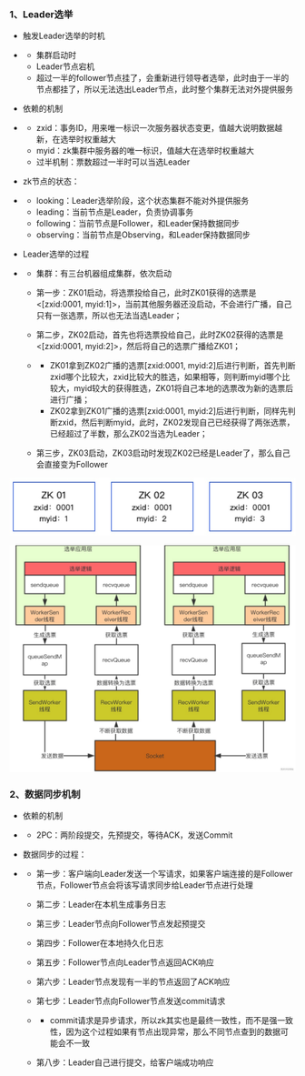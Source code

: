 ### 1、Leader选举

- 触发Leader选举的时机

- - 集群启动时
  - Leader节点宕机
  - 超过一半的follower节点挂了，会重新进行领导者选举，此时由于一半的节点都挂了，所以无法选出Leader节点，此时整个集群无法对外提供服务

- 依赖的机制

- - zxid：事务ID，用来唯一标识一次服务器状态变更，值越大说明数据越新，在选举时权重越大
  - myid：zk集群中服务器的唯一标识，值越大在选举时权重越大
  - 过半机制：票数超过一半时可以当选Leader

- zk节点的状态：

- - looking：Leader选举阶段，这个状态集群不能对外提供服务
  - leading：当前节点是Leader，负责协调事务
  - following：当前节点是Follower，和Leader保持数据同步
  - observing：当前节点是Observing，和Leader保持数据同步

- Leader选举的过程

- - 集群：有三台机器组成集群，依次启动

  - 第一步：ZK01启动，将选票投给自己，此时ZK01获得的选票是<[zxid:0001, myid:1]>，当前其他服务器还没启动，不会进行广播，自己只有一张选票，所以也无法当选Leader；

  - 第二步，ZK02启动，首先也将选票投给自己，此时ZK02获得的选票是<[zxid:0001, myid:2]>，然后将自己的选票广播给ZK01；

  - - ZK01拿到ZK02广播的选票[zxid:0001, myid:2]后进行判断，首先判断zxid哪个比较大，zxid比较大的胜选，如果相等，则判断myid哪个比较大，myid较大的获得胜选，ZK01将自己本地的选票改为新的选票后进行广播；
    - ZK02拿到ZK01广播的选票[zxid:0001, myid:2]后进行判断，同样先判断zxid，然后判断myid，此时，ZK02发现自己已经获得了两张选票，已经超过了半数，那么ZK02当选为Leader；

  - 第三步，ZK03启动，ZK03启动时发现ZK02已经是Leader了，那么自己会直接变为Follower

![img](./resource/7-2-1.jpg)

![img](./resource/7-2-2.jpg)

### 2、数据同步机制

- 依赖的机制

- - 2PC：两阶段提交，先预提交，等待ACK，发送Commit

- 数据同步的过程：

- - 第一步：客户端向Leader发送一个写请求，如果客户端连接的是Follower节点，Follower节点会将该写请求同步给Leader节点进行处理

  - 第二步：Leader在本机生成事务日志

  - 第三步：Leader节点向Follower节点发起预提交

  - 第四步：Follower在本地持久化日志

  - 第五步：Follower节点向Leader节点返回ACK响应

  - 第六步：Leader节点发现有一半的节点返回了ACK响应

  - 第七步：Leader节点向Follower节点发送commit请求

  - - commit请求是异步请求，所以zk其实也是最终一致性，而不是强一致性，因为这个过程如果有节点出现异常，那么不同节点查到的数据可能会不一致

  - 第八步：Leader自己进行提交，给客户端成功响应